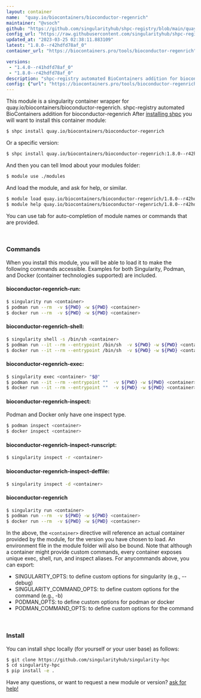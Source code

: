 ```yaml
---
layout: container
name:  "quay.io/biocontainers/bioconductor-regenrich"
maintainer: "@vsoch"
github: "https://github.com/singularityhub/shpc-registry/blob/main/quay.io/biocontainers/bioconductor-regenrich/container.yaml"
config_url: "https://raw.githubusercontent.com/singularityhub/shpc-registry/main/quay.io/biocontainers/bioconductor-regenrich/container.yaml"
updated_at: "2023-03-25 02:38:11.883109"
latest: "1.8.0--r42hdfd78af_0"
container_url: "https://biocontainers.pro/tools/bioconductor-regenrich"

versions:
 - "1.4.0--r41hdfd78af_0"
 - "1.8.0--r42hdfd78af_0"
description: "shpc-registry automated BioContainers addition for bioconductor-regenrich"
config: {"url": "https://biocontainers.pro/tools/bioconductor-regenrich", "maintainer": "@vsoch", "description": "shpc-registry automated BioContainers addition for bioconductor-regenrich", "latest": {"1.8.0--r42hdfd78af_0": "sha256:43a907bb5820f53b7edcdafd37a07af7d59b06d902bfe32e82b7753a892e89b7"}, "tags": {"1.4.0--r41hdfd78af_0": "sha256:806564c719a5b70a680f7395c76e669957937d760781605b97e3ef72ee4bf8aa", "1.8.0--r42hdfd78af_0": "sha256:43a907bb5820f53b7edcdafd37a07af7d59b06d902bfe32e82b7753a892e89b7"}, "docker": "quay.io/biocontainers/bioconductor-regenrich"}
---
```


This module is a singularity container wrapper for quay.io/biocontainers/bioconductor-regenrich.
shpc-registry automated BioContainers addition for bioconductor-regenrich
After [installing shpc](#install) you will want to install this container module:


```bash
$ shpc install quay.io/biocontainers/bioconductor-regenrich
```

Or a specific version:

```bash
$ shpc install quay.io/biocontainers/bioconductor-regenrich:1.8.0--r42hdfd78af_0
```

And then you can tell lmod about your modules folder:

```bash
$ module use ./modules
```

And load the module, and ask for help, or similar.

```bash
$ module load quay.io/biocontainers/bioconductor-regenrich/1.8.0--r42hdfd78af_0
$ module help quay.io/biocontainers/bioconductor-regenrich/1.8.0--r42hdfd78af_0
```

You can use tab for auto-completion of module names or commands that are provided.

<br>

### Commands

When you install this module, you will be able to load it to make the following commands accessible.
Examples for both Singularity, Podman, and Docker (container technologies supported) are included.

#### bioconductor-regenrich-run:

```bash
$ singularity run <container>
$ podman run --rm  -v ${PWD} -w ${PWD} <container>
$ docker run --rm  -v ${PWD} -w ${PWD} <container>
```

#### bioconductor-regenrich-shell:

```bash
$ singularity shell -s /bin/sh <container>
$ podman run --it --rm --entrypoint /bin/sh  -v ${PWD} -w ${PWD} <container>
$ docker run --it --rm --entrypoint /bin/sh  -v ${PWD} -w ${PWD} <container>
```

#### bioconductor-regenrich-exec:

```bash
$ singularity exec <container> "$@"
$ podman run --it --rm --entrypoint ""  -v ${PWD} -w ${PWD} <container> "$@"
$ docker run --it --rm --entrypoint ""  -v ${PWD} -w ${PWD} <container> "$@"
```

#### bioconductor-regenrich-inspect:

Podman and Docker only have one inspect type.

```bash
$ podman inspect <container>
$ docker inspect <container>
```

#### bioconductor-regenrich-inspect-runscript:

```bash
$ singularity inspect -r <container>
```

#### bioconductor-regenrich-inspect-deffile:

```bash
$ singularity inspect -d <container>
```



#### bioconductor-regenrich

```bash
$ singularity run <container>
$ podman run --rm  -v ${PWD} -w ${PWD} <container>
$ docker run --rm  -v ${PWD} -w ${PWD} <container>
```


In the above, the `<container>` directive will reference an actual container provided
by the module, for the version you have chosen to load. An environment file in the
module folder will also be bound. Note that although a container
might provide custom commands, every container exposes unique exec, shell, run, and
inspect aliases. For anycommands above, you can export:

 - SINGULARITY_OPTS: to define custom options for singularity (e.g., --debug)
 - SINGULARITY_COMMAND_OPTS: to define custom options for the command (e.g., -b)
 - PODMAN_OPTS: to define custom options for podman or docker
 - PODMAN_COMMAND_OPTS: to define custom options for the command

<br>

### Install

You can install shpc locally (for yourself or your user base) as follows:

```bash
$ git clone https://github.com/singularityhub/singularity-hpc
$ cd singularity-hpc
$ pip install -e .
```

Have any questions, or want to request a new module or version? [ask for help!](https://github.com/singularityhub/singularity-hpc/issues)